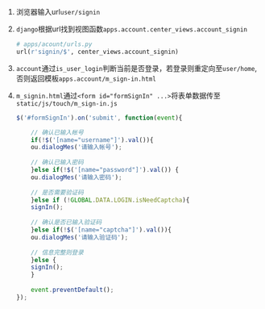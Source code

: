 1. 浏览器输入url`user/signin` 

2. `django`根据url找到视图函数`apps.account.center_views.account_signin`
    ```python
    # apps/acount/urls.py
    url(r'signin/$', center_views.account_signin)
    ```

3. `account`通过`is_user_login`判断当前是否登录，若登录则重定向至`user/home`, 否则返回模板`apps.account/m_sign-in.html`

4. `m_signin.html`通过`<form id="formSignIn" ...>`将表单数据传至`static/js/touch/m_sign-in.js`
    ```javascript
    $('#formSignIn').on('submit', function(event){

        // 确认已输入帐号
        if(!$('[name="username"]').val()){
        ou.dialogMes('请输入帐号');
         
        // 确认已输入密码
        }else if(!$('[name="password"]').val()) {
        ou.dialogMes('请输入密码');
         
        // 是否需要验证码
        }else if (!GLOBAL.DATA.LOGIN.isNeedCaptcha){
        signIn();
         
        // 确认是否已输入验证码
        }else if(!$('[name="captcha"]').val()){
        ou.dialogMes('请输入验证码');
         
        // 信息完整则登录
        }else {
        signIn();
        }
         
        event.preventDefault();
    });
    ```

